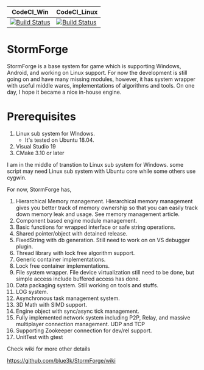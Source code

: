 
 | CodeCI_Win | CodeCI_Linux |
 |--------|---------|
[![Build Status](http://build.bravesgames.com:8080/buildStatus/icon?job=StormForge%2FCodeCI_Win)](http://build.bravesgames.com:8080/job/StormForge/job/CodeCI_Win/)|[![Build Status](http://build.bravesgames.com:8080/buildStatus/icon?job=StormForge%2FCodeCI_Linux)](http://build.bravesgames.com:8080/job/StormForge/job/CodeCI_Linux/)
 

# StormForge

StormForge is a base system for game which is supporting Windows, Android, and working on Linux support.
For now the development is still going on and have many missing modules, however, it has system wrapper with useful middle wares, implementations of algorithms and tools. On one day, I hope it became a nice in-house engine.

# Prerequisites
1. Linux sub system for WIndows. 
	- It's tested on Ubuntu 18.04.
1. Visual Studio 19
1. CMake 3.10 or later


I am in the middle of transtion to Linux sub system for Windows. some script may need Linux sub system with Ubuntu core while some others use cygwin.

For now, StormForge has,
1. Hierarchical Memory management. Hierarchical memory management gives you better track of memory ownership so that you can easily track down memory leak and usage. See memory management article.
1. Component based engine module management.
1. Basic functions for wrapped interface or safe string operations.
1. Shared pointer/object with detained release.
1. FixedString with db generation. Still need to work on on VS debugger plugin.
1. Thread library with lock free algorithm support.
1. Generic container implementations.
1. Lock free container implementations.
1. File system wrapper. File device virtualization still need to be done, but simple access include buffered access has done.
1. Data packaging system. Still working on tools and stuffs.
1. LOG system.
1. Asynchronous task management system.
1. 3D Math with SIMD support.
1. Engine object with sync/async tick management.
1. Fully implemented network system including P2P, Relay, and massive multiplayer connection management. UDP and TCP
1. Supporting Zookeeper connection for dev/rel support.
1. UnitTest with gtest


Check wiki for more other details

https://github.com/blue3k/StormForge/wiki




